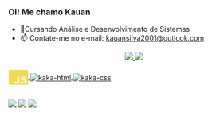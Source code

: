 ### Oi! Me chamo Kauan


- 🌱Cursando Análise e Desenvolvimento de Sistemas
- 📫 Contate-me no e-mail: kauansilva2001@outlook.com

<div align="center">
  <a href="https://github.com/kkauans">
  <img height="180em" src="https://github-readme-stats.vercel.app/api?username=kkauans&show_icons=true&theme=dark&include_all_commits=true&count_private=true"/>
  <img height="180em" src="https://github-readme-stats.vercel.app/api/top-langs/?username=kkauans&layout=compact&langs_count=7&theme=dark"/>
</div>

<div style="display: inline_block"><br>
  <img align="center" alt="kaka-Js" height="30" width="40" src="https://raw.githubusercontent.com/devicons/devicon/master/icons/javascript/javascript-plain.svg">
  <img align="center" alt="kaka-html" height="30" width="40" src="https://cdn.jsdelivr.net/gh/devicons/devicon/icons/html5/html5-original.svg">
  <img align="center" alt="kaka-css" height="30" width="40" src="https://cdn.jsdelivr.net/gh/devicons/devicon/icons/css3/css3-original.svg">
  
</div>

   ##
   
   <div> 
  <a href="https://instagram.com/kkauands" target="_blank"><img src="https://img.shields.io/badge/-Instagram-%23E4405F?style=for-the-badge&logo=instagram&logoColor=white" target="_blank"></a>
  <a href = "mailto:kauansilva2001@outlook.com"><img src="https://img.shields.io/badge/Microsoft_Outlook-0078D4?style=for-the-badge&logo=microsoft-outlook&logoColor=white" target="_blank"></a>
  <a href="https://www.linkedin.com/in/kauan-silva-0622301a2/" target="_blank"><img src="https://img.shields.io/badge/-LinkedIn-%230077B5?style=for-the-badge&logo=linkedin&logoColor=white" target="_blank"></a> 
 
 
</div>
